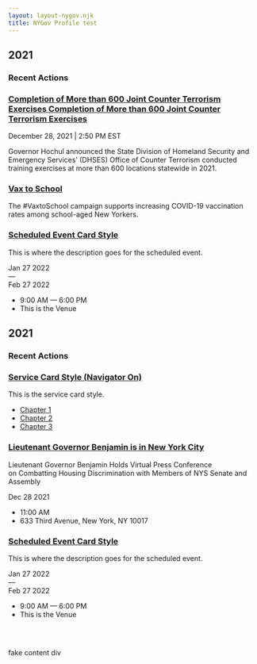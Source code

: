 ```yaml
---
layout: layout-nygov.njk
title: NYGov Profile test
---
```

<article class="p-landing-page -full-page">
    <!-- landing page article wrap -->
    <div class="t-section -container">
        <!-- section container -->
        <div class="t-section__content -t_wrap">
            <!-- card container -->
            <div class="t-headline">
                <div>
                    <h2 class="a-title a-card__title">
                        2021
                    </h2>
                </div>
                <div>
                    <h3 class="a-headline a-card__subHeadline">
                        Recent Actions
                    </h3>
                </div>
            </div>
            <div class="t_cardsWrap">
                <div class="t_cardContainer">
					<style>
						.o-cardLogo.-index1.-paragraph3 {
							background-image: url("https://www.governor.ny.gov/sites/default/files/styles/card_vertical/public/thumbnails/image/SSSS-HImage.jpg?h=b5f6a62e&itok=dPRR6Bwa");
						}
						.o-quickCardLogo.-index1.-paragraph3 {
							background-image: url("https://www.governor.ny.gov/sites/default/files/styles/card_vertical/public/thumbnails/image/SSSS-HImage.jpg?h=b5f6a62e&itok=dPRR6Bwa");
						}
						.o-stats.-index1.-paragraph3 {
							background-image: url("");
						}
						@media (min-width: 768px) {
							.o-cardLogo.-index1.-paragraph3 {
								background-image: url("https://www.governor.ny.gov/sites/default/files/styles/card_horizontal/public/thumbnails/image/SSSS-HImage.jpg?itok=br4nbeva");
							}
						}
						@media (min-width: 1024px) {
							.o-cardLogo.-index1.-paragraph3 {
								background-image: url("https://www.governor.ny.gov/sites/default/files/styles/card_vertical/public/thumbnails/image/SSSS-HImage.jpg?h=b5f6a62e&itok=dPRR6Bwa");
							}
						}
					</style>
					<article class="o-cardGlobalTablet">
						<a
							href="/news/governor-hochul-announces-completion-more-600-joint-counter-terrorism-exercises-across-new"
							class="o-cardLogo -index1 -paragraph3"
							aria-label="Read the press release titled Completion of More than 600 Joint Counter Terrorism Exercises "
						></a>
						<div class="o-cardContent">
							<div class="m-card__data">
								<h3>
									<a class="a-card__label" href="/news/governor-hochul-announces-completion-more-600-joint-counter-terrorism-exercises-across-new">Completion of More than 600 Joint Counter Terrorism Exercises Completion of More than 600 Joint Counter Terrorism Exercises</a>
								</h3>
								<span class="a-date a-date-14">December 28, 2021</span>
								<span class="a-date a-date-14">| 2:50 PM EST</span>
								<div class="a-text__html a-card__description">
									<p>Governor&nbsp;Hochul&nbsp;announced the State Division of Homeland Security and Emergency Services’ (DHSES) Office of Counter Terrorism conducted training exercises at more than 600 locations statewide in 2021.</p>
								</div>
							</div>
						</div>
					</article>
				</div>
                <div class="t_cardContainer">
                    <style>
                        .o-cardLogo.-index2.-paragraph3 {
                            background-image: url("https://www.governor.ny.gov/sites/default/files/styles/card_vertical/public/2021-09/covid_vaccination_youth_bandaid_1280_0.jpeg?h=b5f6a62e&itok=kVzaZA59");
                        }
                        .o-quickCardLogo.-index2.-paragraph3 {
                            background-image: url("https://www.governor.ny.gov/sites/default/files/styles/card_vertical/public/2021-09/covid_vaccination_youth_bandaid_1280_0.jpeg?h=b5f6a62e&itok=kVzaZA59");
                        }
                        .o-stats.-index2.-paragraph3 {
                            background-image: url("https://www.governor.ny.gov/sites/default/files/styles/square_extra_large/public/2021-09/covid_vaccination_youth_bandaid_1280_0.jpeg?h=b5f6a62e&itok=WwUNGFAT");
                        }
                        @media (min-width: 768px) {
                            .o-cardLogo.-index2.-paragraph3 {
                                background-image: url("https://www.governor.ny.gov/sites/default/files/styles/card_horizontal/public/2021-09/covid_vaccination_youth_bandaid_1280_0.jpeg?itok=hsyGw1HB");
                            }
                        }
                        @media (min-width: 1024px) {
                            .o-cardLogo.-index2.-paragraph3 {
                                background-image: url("https://www.governor.ny.gov/sites/default/files/styles/card_vertical/public/2021-09/covid_vaccination_youth_bandaid_1280_0.jpeg?h=b5f6a62e&itok=kVzaZA59");
                            }
                        }
                    </style>
                    <article class="o-cardGlobalTablet">
                        <!-- <a class="a-buttons__cardCat" href="/keywords/covid-19-vaccine">COVID-19 Vaccine</a> -->
                        <a href="https://covid19vaccine.health.ny.gov/covid-19-vaccines-school-aged-new-yorkers" class="o-cardLogo -index2 -paragraph3" aria-label="Learn More about Vax to School "></a>
                        <div class="o-cardContent">
                            <div class="m-card__data">
                                <h3>
                                    <a class="a-card__label" href="https://covid19vaccine.health.ny.gov/covid-19-vaccines-school-aged-new-yorkers">Vax to School </a>
                                </h3>
                                <div class="a-text__html a-card__description"><p>The #VaxtoSchool campaign supports increasing COVID-19 vaccination rates among school-aged New Yorkers.&nbsp;</p></div>
                            </div>
                        </div>
                    </article>
                </div>
                <div class="t_cardContainerRight">
                    <style>
                        .o-cardLogo.-index3.-paragraph1 {
                            background-image: url("https://nygovd8ode549.prod.acquia-sites.com/sites/default/files/styles/card_vertical/public/2021-12/LGOption1.jpg?h=b5f6a62e&itok=tO_ht-_7");
                        }
                        .o-quickCardLogo.-index3.-paragraph1 {
                            background-image: url("https://nygovd8ode549.prod.acquia-sites.com/sites/default/files/styles/card_vertical/public/2021-12/LGOption1.jpg?h=b5f6a62e&itok=tO_ht-_7");
                        }
                        .o-stats.-index3.-paragraph1 {
                            background-image: url("");
                        }
                        @media (min-width: 768px) {
                            .o-cardLogo.-index3.-paragraph1 {
                                background-image: url("https://nygovd8ode549.prod.acquia-sites.com/sites/default/files/styles/card_horizontal/public/2021-12/LGOption1.jpg?itok=tGHxqctf");
                            }
                        }
                        @media (min-width: 1024px) {
                            .o-cardLogo.-index3.-paragraph1 {
                                background-image: url("https://nygovd8ode549.prod.acquia-sites.com/sites/default/files/styles/card_vertical/public/2021-12/LGOption1.jpg?h=b5f6a62e&itok=tO_ht-_7");
                            }
                        }
                    </style>
                    <article class="o-cardGlobalTablet">
                        <a href="/events/scheduled-event-card-style" class="o-cardLogo -index3 -paragraph1" aria-label="View Event Details for Scheduled Event Card Style Event"></a>
                        <div class="o-cardContent">
                            <div class="eventDescription">
                                <div class="m-card__data">
                                    <h3>
                                        <a class="a-card__label" href="/events/scheduled-event-card-style">Scheduled Event Card Style</a>
                                    </h3>
                                    <div class="a-text__html a-card__description"><p>This is where the description goes for the scheduled event.</p></div>
                                </div>
                            </div>
                            <div class="eventDetails">
                                <div class="m-eventDate">
                                    <div class="start">
                                        <span class="a-date a-date-14 -blue">Jan</span>
                                        <span class="a-date a-date-42-extraBold">27</span>
                                        <span class="a-date a-date-13-semiBold -year">2022</span>
                                    </div>
                                    <span class="dash">— </span>
                                    <div class="end">
                                        <span class="a-date a-date-14 -blue">Feb</span>
                                        <span class="a-date a-date-42-extraBold">27</span>
                                        <span class="a-date a-date-13-semiBold -year">2022</span>
                                    </div>
                                </div>
                                <ul class="eventTimePlace">
                                    <li class="time">
                                        <span class="clock icon-clock"></span>
                                        <span>9:00 AM</span>
                                        <span>
                                            —
                                        </span>
                                        <span>6:00 PM</span>
                                    </li>
                                    <li class="location">
                                        <span class="mapMarker icon-map-marker"></span>
                                        <span>This is the Venue</span>
                                    </li>
                                </ul>
                            </div>
                        </div>
                    </article>
                </div>
            </div>
            <div class="t-section__content -t_wrap">
                <div class="t-headline">
                    <div>
                        <h2 class="a-title a-card__title">
                            2021
                        </h2>
                    </div>
                    <div>
                        <h3 class="a-headline a-card__subHeadline">
                            Recent Actions
                        </h3>
                    </div>
                </div>
                <div class="t_cardsWrap">
                    <div class="t_cardContainer">
						<style>
							.o-cardLogo.-index4.-paragraph1 {
								background-image: url("https://nygovd8ode549.prod.acquia-sites.com/sites/default/files/styles/card_vertical/public/2021-12/AlbanyCapitol.jpg?h=31c0c765&itok=CIsvKmSv");
							}
							.o-quickCardLogo.-index4.-paragraph1 {
								background-image: url("https://nygovd8ode549.prod.acquia-sites.com/sites/default/files/styles/card_vertical/public/2021-12/AlbanyCapitol.jpg?h=31c0c765&itok=CIsvKmSv");
							}
							.o-stats.-index4.-paragraph1 {
								background-image: url("");
							}
							@media (min-width: 768px) {
								.o-cardLogo.-index4.-paragraph1 {
									background-image: url("https://nygovd8ode549.prod.acquia-sites.com/sites/default/files/styles/card_horizontal/public/2021-12/AlbanyCapitol.jpg?itok=iJAuYFbI");
								}
							}
							@media (min-width: 1024px) {
								.o-cardLogo.-index4.-paragraph1 {
									background-image: url("https://nygovd8ode549.prod.acquia-sites.com/sites/default/files/styles/card_vertical/public/2021-12/AlbanyCapitol.jpg?h=31c0c765&itok=CIsvKmSv");
								}
							}
						</style>
						<article class="o-cardGlobalTablet">
							<a href="/services/service-card-style-navigator" class="o-cardLogo -index4 -paragraph1" aria-label="Card Footer Label"></a>
							<div class="o-cardContent">
								<div class="innerWrap">
									<div class="linkDescription">
										<div class="m-card__data">
											<h3>
												<a class="a-card__label" href="/services/service-card-style-navigator">Service Card Style (Navigator On)</a>
											</h3>
											<div class="a-text__html a-card__description"><p>This is the service card style.</p></div>
										</div>
									</div>
									<div class="o-cardLinksWrapper">
										<div>
											<ul class="m-card__chapterLinks">
												<li>
													<a href="/services/service-card-style-navigator#chapter_1">
														<div class="a-text__string a-card__links">Chapter 1</div>
														<span class="a-link__icon">
															<span class="fas fa-caret-right" aria-hidden="true"></span>
														</span>
													</a>
												</li>
												<li>
													<a href="/services/service-card-style-navigator#chapter_2">
														<div class="a-text__string a-card__links">Chapter 2</div>
														<span class="a-link__icon">
															<span class="fas fa-caret-right" aria-hidden="true"></span>
														</span>
													</a>
												</li>
												<li>
													<a href="/services/service-card-style-navigator#chapter_3" class="m-card__lastLink">
														<div class="a-text__string a-card__links">Chapter 3</div>
														<span class="a-link__icon">
															<span class="fas fa-caret-right" aria-hidden="true"></span>
														</span>
													</a>
												</li>
											</ul>
										</div>
									</div>
								</div>
							</div>
						</article>
					</div>
                    <div class="t_cardContainer">
                        <style>
                            .o-cardLogo.-index2.-paragraph2 {
                                background-image: url("https://www.governor.ny.gov/sites/default/files/styles/card_vertical/public/thumbnails/image/NYC_Skyline_hero2.jpg?h=64188fe7&itok=sEzKzr56");
                            }
                            .o-quickCardLogo.-index2.-paragraph2 {
                                background-image: url("https://www.governor.ny.gov/sites/default/files/styles/card_vertical/public/thumbnails/image/NYC_Skyline_hero2.jpg?h=64188fe7&itok=sEzKzr56");
                            }
                            .o-stats.-index2.-paragraph2 {
                                background-image: url("");
                            }
                            @media (min-width: 768px) {
                                .o-cardLogo.-index2.-paragraph2 {
                                    background-image: url("https://www.governor.ny.gov/sites/default/files/styles/card_horizontal/public/thumbnails/image/NYC_Skyline_hero2.jpg?itok=bsTD0PmK");
                                }
                            }
                            @media (min-width: 1024px) {
                                .o-cardLogo.-index2.-paragraph2 {
                                    background-image: url("https://www.governor.ny.gov/sites/default/files/styles/card_vertical/public/thumbnails/image/NYC_Skyline_hero2.jpg?h=64188fe7&itok=sEzKzr56");
                                }
                            }
                        </style>
                        <article class="o-cardGlobalTablet">
                            <a href="/schedule/lieutenant-governor-benjamin-new-york-city-32" class="o-cardLogo -index2 -paragraph2" aria-label="View Event Details for Lieutenant Governor Benjamin is in New York City Event"></a>
                            <div class="o-cardContent">
                                <div class="eventDescription">
                                    <div class="m-card__data">
                                        <h3>
                                            <a class="a-card__label" href="/schedule/lieutenant-governor-benjamin-new-york-city-32">Lieutenant Governor Benjamin is in New York City</a>
                                        </h3>
                                        <div class="a-text__html a-card__description">
                                            <p>Lieutenant Governor Benjamin Holds Virtual Press Conference on&nbsp;Combatting Housing Discrimination with Members of NYS Senate and Assembly&nbsp;&nbsp;</p>
                                        </div>
                                    </div>
                                </div>
                                <div class="eventDetails">
                                    <div class="m-eventDate">
                                        <div class="start">
                                            <span class="a-date a-date-14 -blue">Dec</span>
                                            <span class="a-date a-date-42-extraBold">28</span>
                                            <span class="a-date a-date-13-semiBold -year">2021</span>
                                        </div>
                                    </div>
                                    <ul class="eventTimePlace">
                                        <li class="time">
                                            <span class="clock icon-clock"></span>
                                            <span>11:00 AM</span>
                                        </li>
                                        <li class="location">
                                            <span class="mapMarker icon-map-marker"></span>
                                            <span>633 Third Avenue, New York, NY 10017&nbsp;&nbsp;</span>
                                        </li>
                                    </ul>
                                </div>
                            </div>
                        </article>
                    </div>
                    <div class="t_cardContainerRight">
                        <style>
                            .o-cardLogo.-index3.-paragraph1 {
                                background-image: url("https://nygovd8ode549.prod.acquia-sites.com/sites/default/files/styles/card_vertical/public/2021-12/LGOption1.jpg?h=b5f6a62e&itok=tO_ht-_7");
                            }
                            .o-quickCardLogo.-index3.-paragraph1 {
                                background-image: url("https://nygovd8ode549.prod.acquia-sites.com/sites/default/files/styles/card_vertical/public/2021-12/LGOption1.jpg?h=b5f6a62e&itok=tO_ht-_7");
                            }
                            .o-stats.-index3.-paragraph1 {
                                background-image: url("");
                            }
                            @media (min-width: 768px) {
                                .o-cardLogo.-index3.-paragraph1 {
                                    background-image: url("https://nygovd8ode549.prod.acquia-sites.com/sites/default/files/styles/card_horizontal/public/2021-12/LGOption1.jpg?itok=tGHxqctf");
                                }
                            }
                            @media (min-width: 1024px) {
                                .o-cardLogo.-index3.-paragraph1 {
                                    background-image: url("https://nygovd8ode549.prod.acquia-sites.com/sites/default/files/styles/card_vertical/public/2021-12/LGOption1.jpg?h=b5f6a62e&itok=tO_ht-_7");
                                }
                            }
                        </style>
                        <article class="o-cardGlobalTablet">
                            <a href="/events/scheduled-event-card-style" class="o-cardLogo -index3 -paragraph1" aria-label="View Event Details for Scheduled Event Card Style Event"></a>
                            <div class="o-cardContent">
                                <div class="eventDescription">
                                    <div class="m-card__data">
                                        <h3>
                                            <a class="a-card__label" href="/events/scheduled-event-card-style">Scheduled Event Card Style</a>
                                        </h3>
                                        <div class="a-text__html a-card__description"><p>This is where the description goes for the scheduled event.</p></div>
                                    </div>
                                </div>
                                <div class="eventDetails">
                                    <div class="m-eventDate">
                                        <div class="start">
                                            <span class="a-date a-date-14 -blue">Jan</span>
                                            <span class="a-date a-date-42-extraBold">27</span>
                                            <span class="a-date a-date-13-semiBold -year">2022</span>
                                        </div>
                                        <span class="dash">— </span>
                                        <div class="end">
                                            <span class="a-date a-date-14 -blue">Feb</span>
                                            <span class="a-date a-date-42-extraBold">27</span>
                                            <span class="a-date a-date-13-semiBold -year">2022</span>
                                        </div>
                                    </div>
                                    <ul class="eventTimePlace">
                                        <li class="time">
                                            <span class="clock icon-clock"></span>
                                            <span>9:00 AM</span>
                                            <span>
                                                —
                                            </span>
                                            <span>6:00 PM</span>
                                        </li>
                                        <li class="location">
                                            <span class="mapMarker icon-map-marker"></span>
                                            <span>This is the Venue</span>
                                        </li>
                                    </ul>
                                </div>
                            </div>
                        </article>
                    </div>
                </div>
            </div>
            <!-- other main div -->
            <div style="height: 800px; margin-top: 60px;" class="bg-primary-gold">fake content div</div>
        </div>
    </div>
</article>
